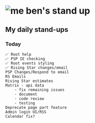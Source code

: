 # ![me](https://avatars2.githubusercontent.com/u/5232044?s=50&v=4) ben's stand up

## My daily stand-ups

### Today
    
    ✅ Root help
    ✅ PSP IE checking
    ✅ Root events styling
    ✅ Rising Star changes/email
    PSP Changes/Respond to email
    RS Emails
    Rising Star estimates
    Matrix - api data 
        - fix remaining issues
        - document
        - code review
        - testing
    Deprecate page part feature
    Admin login UI/RSS
    Calendar fix?
